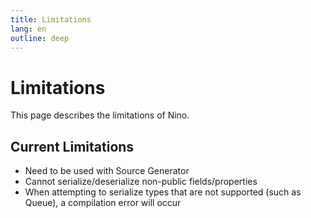 ```yaml
---
title: Limitations
lang: en
outline: deep
---
```

# Limitations
This page describes the limitations of Nino.

## Current Limitations
- Need to be used with Source Generator
- Cannot serialize/deserialize non-public fields/properties
- When attempting to serialize types that are not supported (such as Queue), a compilation error will occur